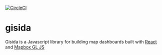 [![CircleCI](https://circleci.com/gh/onaio/gisida.svg?style=svg&circle-token=f208fd6ec8d6c2990a75c21602b0da14ed63b59b)](https://circleci.com/gh/onaio/gisida)

# gisida
Gisida is a Javascript library for building map dashboards built with [React](https://github.com/facebook/react) and [Mapbox GL JS](https://github.com/mapbox/mapbox-gl-js)

